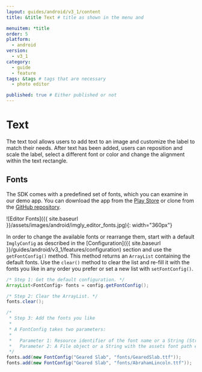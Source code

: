 ```yaml
---
layout: guides/android/v3_1/content
title: &title Text # title as shown in the menu and 

menuitem: *title
order: 5
platform:
  - android
version:
  - v3_1
category: 
  - guide
  - feature
tags: &tags # tags that are necessary
  - photo editor 

published: true # Either published or not 
---
```



# Text

The text tool allows users to add text to an image and customize the label to match their needs. After text has been added, users can reposition and scale the label, select a different font or color and change the alignment within the text rectangle.

## Fonts

The SDK comes with a predefined set of fonts, which you can examine in our demo app. You can download the app from the [Play Store](https://play.google.com/store/apps/details?id=com.photoeditorsdk.android.app) or clone from the [GitHub repository](https://github.com/imgly/imgly-sdk-android-demo).

![Editor Fonts]({{ site.baseurl }}/assets/images/android/imgly_editor_fonts.jpg){: width="360px"}

In order to change the available fonts or rearrange them, start with a default `ImglyConfig` as described in the [Configuration]({{ site.baseurl }}/guides/android/v3_1/features/configuration) section and use the `getFontConfig()` method. This method returns
an `ArrayList` containing the default fonts. Use the `clear()` method to clear the list and re-fill
it with the fonts you like in any order you prefer or set a new list with  `setFontConfig()`.

```java
/* Step 1: Get the default configuration. */
ArrayList<FontConfig> fonts = config.getFontConfig();

/* Step 2: Clear the ArrayList. */
fonts.clear();

/*
 * Step 3: Add the fonts you like
 *
 * A FontConfig takes two parameters:
 *
 *   Parameter 1: Resource identifier of the font name or a String (String)
 *   Parameter 2: A File object or a String with the assets font path e.g. fonts/AbrahamLincoln.ttf
 */
fonts.add(new FontConfig("Geared Slab", "fonts/GearedSlab.ttf"));
fonts.add(new FontConfig("Geared Slab", "fonts/AbrahamLincoln.ttf"));
```
